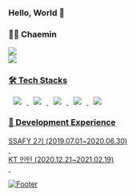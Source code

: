 ### Hello, World 👋

<!--
**chaemins193/chaemins193** is a ✨ _special_ ✨ repository because its `README.md` (this file) appears on your GitHub profile.

Here are some ideas to get you started:

- 🔭 I’m currently working on ...
- 🌱 I’m currently learning ...
- 👯 I’m looking to collaborate on ...
- 🤔 I’m looking for help with ...
- 💬 Ask me about ...
- 📫 How to reach me: ...
- 😄 Pronouns: ...
- ⚡ Fun fact: ...
-->


<div>
  <h3>👩‍💻 Chaemin</h3>
  <div>
  <a href="https://meahc.tistory.com"><img src="https://img.shields.io/badge/Tistory-3F0099?style=flat-square&logo=Blogger&logoColor=white"/></a>
  </div>
  <div>
    <a href="https://solved.ac/shinlatitia"><img src="http://mazassumnida.wtf/api/mini/generate_badge?boj=shinlatitia"/>
  </div>
 </div>

 <div>
  <h3>🛠 Tech Stacks</h3>
  <div>
  <img src="https://img.shields.io/badge/Java-007396?style=flat-square&logo=Java&logoColor=white" style="height : auto; margin-left : 10px; margin-right : 10px;"/>
  <img src="https://img.shields.io/badge/SpringFramework-6DB33F?style=flat-square&logo=Spring&logoColor=white" style="height : auto; margin-left : 10px; margin-right : 10px;"/>
  <img src="https://img.shields.io/badge/Python-3776AB?style=flat-square&logo=Python&logoColor=white" style="height : auto; margin-left : 10px; margin-right : 10px;"/>
  <img src="https://img.shields.io/badge/Django-092E20?style=flat-square&logo=Django&logoColor=white" style="height : auto; margin-left : 10px; margin-right : 10px;"/>
  <img src="https://img.shields.io/badge/MySQL-4479A1?style=flat-square&logo=MySQL&logoColor=white" style="height : auto; margin-left : 10px; margin-right : 10px;"/>
  </div>

  </div>
  
  
<div>
    <h3>📖 Development Experience</h3>
    <div>SSAFY 2기
      (2019.07.01~2020.06.30)</div>&nbsp;
    <div>KT 인턴
      (2020.12.21~2021.02.19)</div>&nbsp;
  </div>


![Footer](https://capsule-render.vercel.app/api?type=waving&color=auto&height=200&section=footer)
